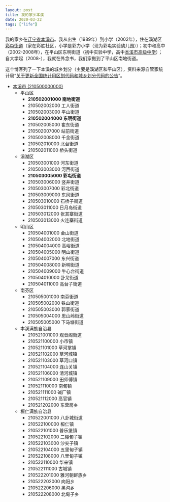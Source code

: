 ```yaml
---
layout: post
title: 我的家乡本溪
date: 2020-03-22
tags: ["life"]
---
```


我的家乡在[辽宁省本溪市](https://zh.wikipedia.org/wiki/%E6%9C%AC%E6%BA%AA%E5%B8%82)。我从出生（1989年）到小学（2002年），住在溪湖区[彩屯街道](https://zh.wikipedia.org/wiki/%E5%BD%A9%E5%B1%AF%E8%A1%97%E9%81%93)（家在彩胜社区，小学是彩力小学（现为彩屯实验幼儿园））；初中和高中（2002-2008年），在平山区东明街道（初中实验中学，高中[本溪市高级中学](https://zh.wikipedia.org/wiki/%E6%9C%AC%E6%BA%AA%E5%B8%82%E9%AB%98%E7%BA%A7%E4%B8%AD%E5%AD%A6)）；自大学起（2008-），我就在外念书，我们家搬到了平山区南地街道。


这个博客列了一下本溪的城乡划分（主要是溪湖区和平山区），资料来源自管家统计局“[关于更新全国统计用区划代码和城乡划分代码的公告](http://www.stats.gov.cn/tjsj/tjbz/tjyqhdmhcxhfdm/2019/index.html)”。

- [本溪市 (210500000000)](http://www.stats.gov.cn/tjsj/tjbz/tjyqhdmhcxhfdm/2019/21/2105.html)
	- 平山区
		- **210502001000	南地街道**
		- 210502002000	工人街道
		- 210502003000	平山街道
		- **210502004000	东明街道**
		- 210502005000	崔东街道
		- 210502007000	站前街道
		- 210502008000	千金街道
		- 210502010000	北台街道
		- 210502011000	桥头街道
	- 溪湖区
		- 210503001000	河东街道
		- 210503003000	河西街道
		- **210503005000	彩屯街道**
		- 210503006000	竖井街道
		- 210503007000	彩北街道
		- 210503009000	东风街道
		- 210503010000	石桥子街道
		- 210503011000	日月岛街道
		- 210503012000	张其寨街道
		- 210503013000	火连寨街道
	- 明山区
		- 210504001000	金山街道
		- 210504002000	北地街道
		- 210504004000	高峪街道
		- 210504005000	明山街道
		- 210504007000	东兴街道
		- 210504008000	新明街道
		- 210504009000	牛心台街道
		- 210504010000	卧龙街道
		- 210504011000	高台子街道
	- 南芬区
		- 210505001000	南芬街道
		- 210505002000	铁山街道
		- 210505003000	郭家街道
		- 210505004000	思山岭街道
		- 210505005000	下马塘街道
	- 本溪满族自治县
		- 210521001000	观音阁街道
		- 210521100000	小市镇
		- 210521101000	草河掌镇
		- 210521102000	草河城镇
		- 210521103000	草河口镇
		- 210521104000	连山关镇
		- 210521106000	清河城镇
		- 210521109000	田师傅镇
		- 210521110000	南甸镇
		- 210521111000	碱厂镇
		- 210521112000	高官镇
		- 210521202000	东营房乡
	- 桓仁满族自治县
		- 210522001000	八卦城街道
		- 210522100000	桓仁镇
		- 210522101000	普乐堡镇
		- 210522102000	二棚甸子镇
		- 210522103000	沙尖子镇
		- 210522104000	五里甸子镇
		- 210522108000	八里甸子镇
		- 210522110000	华来镇
		- 210522111000	古城镇
		- 210522201000	雅河朝鲜族乡
		- 210522202000	向阳乡
		- 210522206000	黑沟乡
		- 210522208000	北甸子乡
